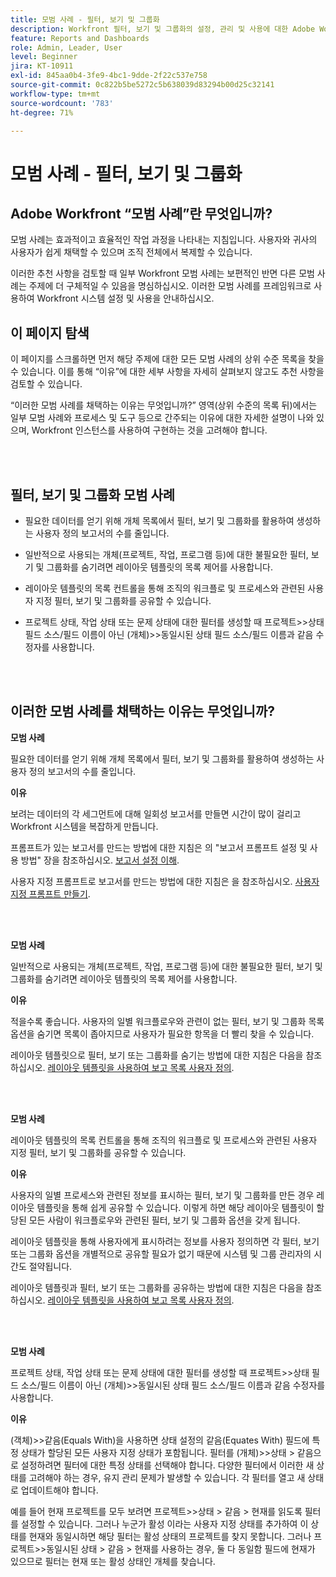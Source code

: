 ```yaml
---
title: 모범 사례 - 필터, 보기 및 그룹화
description: Workfront 필터, 보기 및 그룹화의 설정, 관리 및 사용에 대한 Adobe Workfront 전문가의 모범 사례 추천 사항을 살펴봅니다.
feature: Reports and Dashboards
role: Admin, Leader, User
level: Beginner
jira: KT-10911
exl-id: 845aa0b4-3fe9-4bc1-9dde-2f22c537e758
source-git-commit: 0c822b5be5272c5b638039d83294b00d25c32141
workflow-type: tm+mt
source-wordcount: '783'
ht-degree: 71%

---
```


# 모범 사례 - 필터, 보기 및 그룹화

## Adobe Workfront “모범 사례”란 무엇입니까?

모범 사례는 효과적이고 효율적인 작업 과정을 나타내는 지침입니다. 사용자와 귀사의 사용자가 쉽게 채택할 수 있으며 조직 전체에서 복제할 수 있습니다.

이러한 추천 사항을 검토할 때 일부 Workfront 모범 사례는 보편적인 반면 다른 모범 사례는 주제에 더 구체적일 수 있음을 명심하십시오. 이러한 모범 사례를 프레임워크로 사용하여 Workfront 시스템 설정 및 사용을 안내하십시오.

## 이 페이지 탐색

이 페이지를 스크롤하면 먼저 해당 주제에 대한 모든 모범 사례의 상위 수준 목록을 찾을 수 있습니다. 이를 통해 “이유”에 대한 세부 사항을 자세히 살펴보지 않고도 추천 사항을 검토할 수 있습니다.

“이러한 모범 사례를 채택하는 이유는 무엇입니까?” 영역(상위 수준의 목록 뒤)에서는 일부 모범 사례와 프로세스 및 도구 등으로 간주되는 이유에 대한 자세한 설명이 나와 있으며, Workfront 인스턴스를 사용하여 구현하는 것을 고려해야 합니다.

</br>
</br>

## 필터, 보기 및 그룹화 모범 사례

* 필요한 데이터를 얻기 위해 개체 목록에서 필터, 보기 및 그룹화를 활용하여 생성하는 사용자 정의 보고서의 수를 줄입니다.

* 일반적으로 사용되는 개체(프로젝트, 작업, 프로그램 등)에 대한 불필요한 필터, 보기 및 그룹화를 숨기려면 레이아웃 템플릿의 목록 제어를 사용합니다.

* 레이아웃 템플릿의 목록 컨트롤을 통해 조직의 워크플로 및 프로세스와 관련된 사용자 지정 필터, 보기 및 그룹화를 공유할 수 있습니다.

* 프로젝트 상태, 작업 상태 또는 문제 상태에 대한 필터를 생성할 때 프로젝트>>상태 필드 소스/필드 이름이 아닌 (개체)>>동일시된 상태 필드 소스/필드 이름과 같음 수정자를 사용합니다.

</br>
</br>

## 이러한 모범 사례를 채택하는 이유는 무엇입니까?

**모범 사례**

필요한 데이터를 얻기 위해 개체 목록에서 필터, 보기 및 그룹화를 활용하여 생성하는 사용자 정의 보고서의 수를 줄입니다.

**이유**

보려는 데이터의 각 세그먼트에 대해 일회성 보고서를 만들면 시간이 많이 걸리고 Workfront 시스템을 복잡하게 만듭니다.

프롬프트가 있는 보고서를 만드는 방법에 대한 지침은 의 &quot;보고서 프롬프트 설정 및 사용 방법&quot; 장을 참조하십시오. [보고서 설정 이해](https://experienceleague.adobe.com/docs/workfront-learn/tutorials-workfront/reporting/basic-reporting/report-settings.html).

사용자 지정 프롬프트로 보고서를 만드는 방법에 대한 지침은 을 참조하십시오. [사용자 지정 프롬프트 만들기](https://experienceleague.adobe.com/docs/workfront-learn/tutorials-workfront/reporting/intermediate-reporting/custom-prompts.html).

</br>
</br>

**모범 사례**

일반적으로 사용되는 개체(프로젝트, 작업, 프로그램 등)에 대한 불필요한 필터, 보기 및 그룹화를 숨기려면 레이아웃 템플릿의 목록 제어를 사용합니다.

**이유**

적을수록 좋습니다. 사용자의 일별 워크플로우와 관련이 없는 필터, 보기 및 그룹화 목록 옵션을 숨기면 목록이 좁아지므로 사용자가 필요한 항목을 더 빨리 찾을 수 있습니다.

레이아웃 템플릿으로 필터, 보기 또는 그룹화를 숨기는 방법에 대한 지침은 다음을 참조하십시오. [레이아웃 템플릿을 사용하여 보고 목록 사용자 정의](https://experienceleague.adobe.com/docs/workfront-learn/tutorials-workfront/administration-and-setup/layout-templates/customize-reporting-lists-with-layout-templates.html).

</br>
</br>

**모범 사례**

레이아웃 템플릿의 목록 컨트롤을 통해 조직의 워크플로 및 프로세스와 관련된 사용자 지정 필터, 보기 및 그룹화를 공유할 수 있습니다.

**이유**

사용자의 일별 프로세스와 관련된 정보를 표시하는 필터, 보기 및 그룹화를 만든 경우 레이아웃 템플릿을 통해 쉽게 공유할 수 있습니다. 이렇게 하면 해당 레이아웃 템플릿이 할당된 모든 사람이 워크플로우와 관련된 필터, 보기 및 그룹화 옵션을 갖게 됩니다.

레이아웃 템플릿을 통해 사용자에게 표시하려는 정보를 사용자 정의하면 각 필터, 보기 또는 그룹화 옵션을 개별적으로 공유할 필요가 없기 때문에 시스템 및 그룹 관리자의 시간도 절약됩니다.

레이아웃 템플릿과 필터, 보기 또는 그룹화를 공유하는 방법에 대한 지침은 다음을 참조하십시오. [레이아웃 템플릿을 사용하여 보고 목록 사용자 정의](https://experienceleague.adobe.com/docs/workfront-learn/tutorials-workfront/administration-and-setup/layout-templates/customize-reporting-lists-with-layout-templates.html).

</br>
</br>

**모범 사례**

프로젝트 상태, 작업 상태 또는 문제 상태에 대한 필터를 생성할 때 프로젝트>>상태 필드 소스/필드 이름이 아닌 (개체)>>동일시된 상태 필드 소스/필드 이름과 같음 수정자를 사용합니다.

**이유**

(객체)>>같음(Equals With)을 사용하면 상태 설정의 같음(Equates With) 필드에 특정 상태가 할당된 모든 사용자 지정 상태가 포함됩니다. 필터를 (개체)>>상태 > 같음으로 설정하려면 필터에 대한 특정 상태를 선택해야 합니다. 다양한 필터에서 이러한 새 상태를 고려해야 하는 경우, 유지 관리 문제가 발생할 수 있습니다. 각 필터를 열고 새 상태로 업데이트해야 합니다.

예를 들어 현재 프로젝트를 모두 보려면 프로젝트>>상태 > 같음 > 현재를 읽도록 필터를 설정할 수 있습니다. 그러나 누군가 활성 이라는 사용자 지정 상태를 추가하여 이 상태를 현재와 동일시하면 해당 필터는 활성 상태의 프로젝트를 찾지 못합니다. 그러나 프로젝트>>동일시된 상태 > 같음 > 현재를 사용하는 경우, 둘 다 동일함 필드에 현재가 있으므로 필터는 현재 또는 활성 상태인 개체를 찾습니다.
